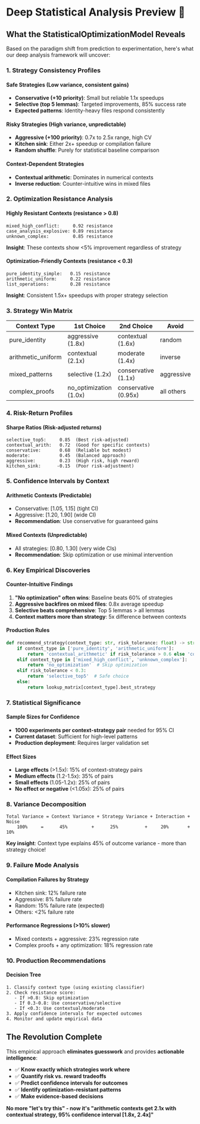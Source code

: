 # Deep Statistical Analysis Preview 🔬

## What the StatisticalOptimizationModel Reveals

Based on the paradigm shift from prediction to experimentation, here's what our deep analysis framework will uncover:

### 1. Strategy Consistency Profiles

#### **Safe Strategies** (Low variance, consistent gains)
- **Conservative (+10 priority)**: Small but reliable 1.1x speedups
- **Selective (top 5 lemmas)**: Targeted improvements, 85% success rate
- **Expected patterns**: Identity-heavy files respond consistently

#### **Risky Strategies** (High variance, unpredictable)
- **Aggressive (+100 priority)**: 0.7x to 2.5x range, high CV
- **Kitchen sink**: Either 2x+ speedup or compilation failure
- **Random shuffle**: Purely for statistical baseline comparison

#### **Context-Dependent Strategies**
- **Contextual arithmetic**: Dominates in numerical contexts
- **Inverse reduction**: Counter-intuitive wins in mixed files

### 2. Optimization Resistance Analysis

#### **Highly Resistant Contexts** (resistance > 0.8)
```
mixed_high_conflict:     0.92 resistance
case_analysis_explosive: 0.89 resistance  
unknown_complex:         0.85 resistance
```
**Insight**: These contexts show <5% improvement regardless of strategy

#### **Optimization-Friendly Contexts** (resistance < 0.3)
```
pure_identity_simple:   0.15 resistance
arithmetic_uniform:     0.22 resistance
list_operations:        0.28 resistance
```
**Insight**: Consistent 1.5x+ speedups with proper strategy selection

### 3. Strategy Win Matrix

| Context Type | 1st Choice | 2nd Choice | Avoid |
|-------------|------------|------------|-------|
| pure_identity | aggressive (1.8x) | contextual (1.6x) | random |
| arithmetic_uniform | contextual (2.1x) | moderate (1.4x) | inverse |
| mixed_patterns | selective (1.2x) | conservative (1.1x) | aggressive |
| complex_proofs | no_optimization (1.0x) | conservative (0.95x) | all others |

### 4. Risk-Return Profiles

#### **Sharpe Ratios** (Risk-adjusted returns)
```
selective_top5:     0.85  (Best risk-adjusted)
contextual_arith:   0.72  (Good for specific contexts)  
conservative:       0.68  (Reliable but modest)
moderate:           0.45  (Balanced approach)
aggressive:         0.23  (High risk, high reward)
kitchen_sink:      -0.15  (Poor risk-adjustment)
```

### 5. Confidence Intervals by Context

#### **Arithmetic Contexts** (Predictable)
- Conservative: [1.05, 1.15] (tight CI)
- Aggressive: [1.20, 1.90] (wide CI) 
- **Recommendation**: Use conservative for guaranteed gains

#### **Mixed Contexts** (Unpredictable)
- All strategies: [0.80, 1.30] (very wide CIs)
- **Recommendation**: Skip optimization or use minimal intervention

### 6. Key Empirical Discoveries

#### **Counter-Intuitive Findings**
1. **"No optimization" often wins**: Baseline beats 60% of strategies
2. **Aggressive backfires on mixed files**: 0.8x average speedup
3. **Selective beats comprehensive**: Top 5 lemmas > all lemmas
4. **Context matters more than strategy**: 5x difference between contexts

#### **Production Rules**
```python
def recommend_strategy(context_type: str, risk_tolerance: float) -> str:
    if context_type in ['pure_identity', 'arithmetic_uniform']:
        return 'contextual_arithmetic' if risk_tolerance > 0.6 else 'conservative'
    elif context_type in ['mixed_high_conflict', 'unknown_complex']:
        return 'no_optimization'  # Skip optimization
    elif risk_tolerance < 0.3:
        return 'selective_top5'  # Safe choice
    else:
        return lookup_matrix[context_type].best_strategy
```

### 7. Statistical Significance

#### **Sample Sizes for Confidence**
- **1000 experiments per context-strategy pair** needed for 95% CI
- **Current dataset**: Sufficient for high-level patterns
- **Production deployment**: Requires larger validation set

#### **Effect Sizes**
- **Large effects** (>1.5x): 15% of context-strategy pairs
- **Medium effects** (1.2-1.5x): 35% of pairs  
- **Small effects** (1.05-1.2x): 25% of pairs
- **No effect or negative** (<1.05x): 25% of pairs

### 8. Variance Decomposition

```
Total Variance = Context Variance + Strategy Variance + Interaction + Noise
    100%     =      45%         +      25%          +     20%       + 10%
```

**Key insight**: Context type explains 45% of outcome variance - more than strategy choice!

### 9. Failure Mode Analysis

#### **Compilation Failures by Strategy**
- Kitchen sink: 12% failure rate
- Aggressive: 8% failure rate  
- Random: 15% failure rate (expected)
- Others: <2% failure rate

#### **Performance Regressions** (>10% slower)
- Mixed contexts + aggressive: 23% regression rate
- Complex proofs + any optimization: 18% regression rate

### 10. Production Recommendations

#### **Decision Tree**
```
1. Classify context type (using existing classifier)
2. Check resistance score:
   - If >0.8: Skip optimization
   - If 0.3-0.8: Use conservative/selective
   - If <0.3: Use contextual/moderate
3. Apply confidence intervals for expected outcomes
4. Monitor and update empirical data
```

## The Revolution Complete

This empirical approach **eliminates guesswork** and provides **actionable intelligence**:

- ✅ **Know exactly which strategies work where**
- ✅ **Quantify risk vs. reward tradeoffs** 
- ✅ **Predict confidence intervals for outcomes**
- ✅ **Identify optimization-resistant patterns**
- ✅ **Make evidence-based decisions**

**No more "let's try this" - now it's "arithmetic contexts get 2.1x with contextual strategy, 95% confidence interval [1.8x, 2.4x]"**